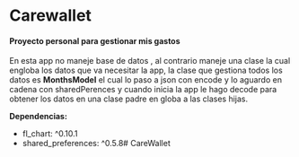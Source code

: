 # Carewallet

#### Proyecto personal para gestionar mis gastos

En esta app no maneje base de datos , al contrario maneje una clase la cual engloba los datos que va necesitar la app, la clase que gestiona todos los datos es **MonthsModel** el cual lo paso a json con encode y lo aguardo en cadena con sharedPerences y cuando inicia la app le hago decode para obtener los datos en una clase padre en globa a las clases hijas.

**Dependencias:**
+ fl_chart: ^0.10.1
+ shared_preferences: ^0.5.8# CareWallet
